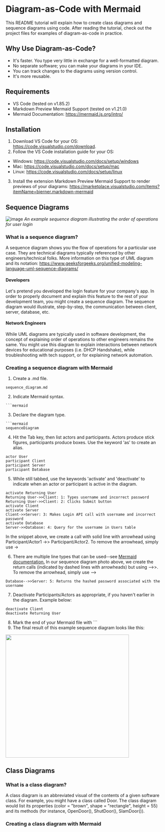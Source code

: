 # Diagram-as-Code with Mermaid
This README tutorial will explain how to create class diagrams and sequence diagrams using code. After reading the tutorial, check out the project files for examples of diagram-as-code in practice.

## Why Use Diagram-as-Code?
* It's faster. You type very little in exchange for a well-formatted diagram.
* No separate software; you can make your diagrams in your IDE.
* You can track changes to the diagrams using version control. 
* It's more reusable.

## Requirements 
* VS Code (tested on v1.85.2)
* Markdown Preview Mermaid Support (tested on v1.21.0)
* Mermaid Documentation: https://mermaid.js.org/intro/

## Installation
1. Download VS Code for your OS: https://code.visualstudio.com/download.
2. Follow the VS Code installation guide for your OS:<br>
  * Windows: https://code.visualstudio.com/docs/setup/windows
  * Mac: https://code.visualstudio.com/docs/setup/mac
  * Linux: https://code.visualstudio.com/docs/setup/linux
3. Install the extension Markdown Preview Mermaid Support to render previews of your diagrams: https://marketplace.visualstudio.com/items?itemName=bierner.markdown-mermaid

## Sequence Diagrams
![image](https://github.com/erdietri/DiagramAsCode_Mermaid/assets/37638931/78d9af84-94df-4876-b42e-861377b643e3)
<i>An example sequence diagram illustrating the order of operations for user login</i>
### What is a sequence diagram?
A sequence diagram shows you the flow of operations for a particular use case. They are technical diagrams typically referenced by other engineers/technical folks. More information on this type of UML diagram and its notation: https://www.geeksforgeeks.org/unified-modeling-language-uml-sequence-diagrams/ 
#### Developers
Let's pretend you developed the login feature for your company's app. In order to properly document and explain this feature to the rest of your development team, you might create a sequence diagram. The sequence diagram would illustrate, step-by-step, the communication between client, server, database, etc. 
#### Network Engineers 
While UML diagrams are typically used in software development, the concept of explaining order of operations to other engineers remains the same. You might use this diagram to explain interactions between network devices for educational purposes (i.e. DHCP Handshake), while troubleshooting with tech support, or for explaining network automation.
### Creating a sequence diagram with Mermaid
1. Create a .md file.
```
sequence_diagram.md
```
2. Indicate Mermaid syntax.
```
```mermaid
```
3. Declare the diagram type.
```
```mermaid
sequenceDiagram
```
4. Hit the Tab key, then list actors and participants. Actors produce stick figures, participants produce boxes. Use the keyword 'as' to create an alias.
```
actor User
participant Client
participant Server
participant Database
```
5. While still tabbed, use the keywords 'activate' and 'deactivate' to indicate when an actor or participant is active in the diagram.
```
activate Returning User
Returning User->>Client: 1: Types username and incorrect password
Returning User->>Client: 2: Clicks Submit button
activate Client
activate Server
Client->>Server: 3: Makes Login API call with username and incorrect password
activate Database
Server->>Database: 4: Query for the username in Users table
```
In the snippet above, we create a call with solid line with arrowhead using Participant/Actor1 ->> Participant/Actor2. To remove the arrowhead, simply use ->

6. There are multiple line types that can be used--see <a href=https://mermaid.js.org/intro/> Mermaid documentation.</a> In our sequence diagram photo above, we create the return calls (indicated by dashed lines with arrowheads) but using -->>. To remove the arrowhead, simply use -->
```
Database-->>Server: 5: Returns the hashed password associated with the username
```

7. Deactivate Participants/Actors as appropriate, if you haven't earlier in the diagram. Example below: 
```
deactivate Client
deactivate Returning User
```
8. Mark the end of your Mermaid file with ```
9. The final result of this example sequence diagram looks like this:
<img src="https://github.com/erdietri/DiagramAsCode_Mermaid/assets/37638931/2edb0a51-7645-4e4b-8d2a-b93312d15cbe" width="400">


## Class Diagrams
### What is a class diagram?
A class diagram is an abbreviated visual of the contents of a given software class. For example, you might have a class called Door. The class diagram would list its properties (color = "brown", shape = "rectangle", height = 55) and its methods (for instance, OpenDoor(), ShutDoor(), SlamDoor()). 
### Creating a class diagram with Mermaid
